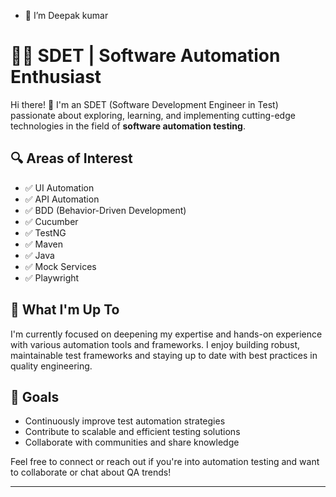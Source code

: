 - 👋 I’m Deepak kumar
# 👨‍💻 SDET | Software Automation Enthusiast

Hi there! 👋 I'm an SDET (Software Development Engineer in Test) passionate about exploring, learning, and implementing cutting-edge technologies in the field of **software automation testing**.

## 🔍 Areas of Interest

- ✅ UI Automation
- ✅ API Automation
- ✅ BDD (Behavior-Driven Development)
- ✅ Cucumber
- ✅ TestNG
- ✅ Maven
- ✅ Java
- ✅ Mock Services
- ✅ Playwright

## 🧠 What I'm Up To

I'm currently focused on deepening my expertise and hands-on experience with various automation tools and frameworks. I enjoy building robust, maintainable test frameworks and staying up to date with best practices in quality engineering.

## 🚀 Goals

- Continuously improve test automation strategies
- Contribute to scalable and efficient testing solutions
- Collaborate with communities and share knowledge

Feel free to connect or reach out if you're into automation testing and want to collaborate or chat about QA trends!

---

<!---
deepak4175/deepak4175 is a ✨ special ✨ repository because its `README.md` (this file) appears on your GitHub profile.
You can click the Preview link to take a look at your changes.
--->
